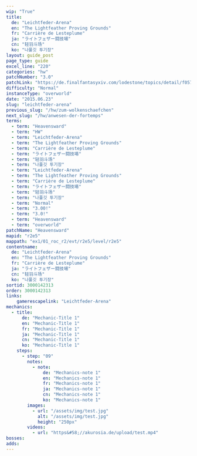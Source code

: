 ```yaml
---
wip: "True"
title:
  de: "Leichtfeder-Arena"
  en: "The Lightfeather Proving Grounds"
  fr: "Carrière de Lesteplume"
  ja: "ライトフェザー闘技場"
  cn: "轻羽斗场"
  ko: "나풀깃 투기장"
layout: guide_post
page_type: guide
excel_line: "220"
categories: "hw"
patchNumber: "3.0"
patchLink: "https://de.finalfantasyxiv.com/lodestone/topics/detail/f0575b82a639492e5a70e34d823d77bddcb7f686"
difficulty: "Normal"
instanceType: "overworld"
date: "2015.06.23"
slug: "leichtfeder-arena"
previous_slug: "/hw/zum-wolkenschaefchen"
next_slug: "/hw/anwesen-der-fortemps"
terms:
  - term: "Heavensward"
  - term: "HW"
  - term: "Leichtfeder-Arena"
  - term: "The Lightfeather Proving Grounds"
  - term: "Carrière de Lesteplume"
  - term: "ライトフェザー闘技場"
  - term: "轻羽斗场"
  - term: "나풀깃 투기장"
  - term: "Leichtfeder-Arena"
  - term: "The Lightfeather Proving Grounds"
  - term: "Carrière de Lesteplume"
  - term: "ライトフェザー闘技場"
  - term: "轻羽斗场"
  - term: "나풀깃 투기장"
  - term: "Normal"
  - term: "3.00!"
  - term: "3.0!"
  - term: "Heavensward"
  - term: "overworld"
patchName: "Heavensward"
mapid: "r2e5"
mappath: "ex1/01_roc_r2/evt/r2e5/level/r2e5"
contentname:
  de: "Leichtfeder-Arena"
  en: "The Lightfeather Proving Grounds"
  fr: "Carrière de Lesteplume"
  ja: "ライトフェザー闘技場"
  cn: "轻羽斗场"
  ko: "나풀깃 투기장"
sortid: 3000142313
order: 3000142313
links:
    gamerescapelink: "Leichtfeder-Arena"
mechanics:
  - title:
      de: "Mechanic-Title 1"
      en: "Mechanic-Title 1"
      fr: "Mechanic-Title 1"
      ja: "Mechanic-Title 1"
      cn: "Mechanic-Title 1"
      ko: "Mechanic-Title 1"
    steps:
      - step: "09"
        notes:
          - note:
              de: "Mechanics-note 1"
              en: "Mechanics-note 1"
              fr: "Mechanics-note 1"
              ja: "Mechanics-note 1"
              cn: "Mechanics-note 1"
              ko: "Mechanics-note 1"
        images:
          - url: "/assets/img/test.jpg"
            alt: "/assets/img/test.jpg"
            height: "250px"
        videos:
          - url: "https&#58;//akurosia.de/upload/test.mp4"
bosses:
adds:
---
```

